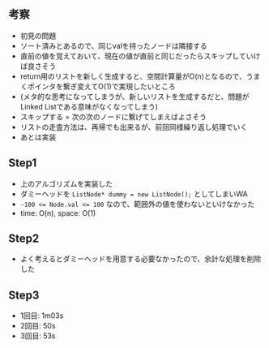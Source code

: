 ## 考察
- 初見の問題
- ソート済みとあるので、同じvalを持ったノードは隣接する
- 直前の値を覚えておいて、現在の値が直前と同じだったらスキップしていけば良さそう
- return用のリストを新しく生成すると、空間計算量がO(n)となるので、うまくポインタを繋ぎ変えてO(1)で実現したいところ
- (メタ的な思考になってしまうが、新しいリストを生成するだと、問題がLinked Listである意味がなくなってしまう)
- スキップする = 次の次のノードに繋げてしまえばよさそう
- リストの走査方法は、再帰でも出来るが、前回同様繰り返し処理でいく
- あとは実装

## Step1
- 上のアルゴリズムを実装した
- ダミーヘッドを `ListNode* dummy = new ListNode();` としてしまいWA
- `-100 <= Node.val <= 100` なので、範囲外の値を使わないといけなかった
- time: O(n), space: O(1)

## Step2
- よく考えるとダミーヘッドを用意する必要なかったので、余計な処理を削除した

## Step3
- 1回目: 1m03s
- 2回目: 50s
- 3回目: 53s
